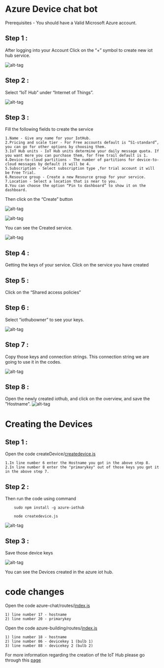 # Azure Device chat bot

Prerequisites - You should have a Valid Microsoft Azure account.

## Step 1 : 
After logging into your Account Click on the “+” symbol to create new iot hub service. 

![alt-tag](https://github.com/shyampurk/bldg-mgmt-azure-iot/blob/master/screenshots/azure/acb_1.png)

## Step 2 :
Select “IoT Hub” under “Internet of Things”.

![alt-tag](https://github.com/shyampurk/bldg-mgmt-azure-iot/blob/master/screenshots/azure/acb_2.png)

## Step 3 : 
Fill the following fields to create the service

	1.Name - Give any name for your IotHub.
	2.Pricing and scale tier - For Free accounts default is “S1-standard”, you can go for other options by choosing them.
	3.IoT Hub units - IoT Hub units determine your daily message quota. If you want more you can purchase them, for free trail default is 1.
	4.Device-to-cloud partitions - The number of partitions for device-to-cloud messages by default it will be 4.
	5.Subscription - Select subscription type ,for trial account it will be Free Trial.
	6.Resource group - Create a new Resource group for your service.
	7.Location - Select a location that is near to you.
	8.You can choose the option “Pin to dashboard” to show it on the dashboard.
	
Then click on the “Create” button

![alt-tag](https://github.com/shyampurk/bldg-mgmt-azure-iot/blob/master/screenshots/azure/acb_3.png)

![alt-tag](https://github.com/shyampurk/bldg-mgmt-azure-iot/blob/master/screenshots/azure/acb_4.png)

You can see the Created service.

![alt-tag](https://github.com/shyampurk/bldg-mgmt-azure-iot/blob/master/screenshots/azure/acb_5.png)


## Step 4 : 
Getting the keys of your service.
	Click on the service you have created
## Step 5 : 
Click on the “Shared access policies”

## Step 6 :
Select “iothubowner” to see your keys.

![alt-tag](https://github.com/shyampurk/bldg-mgmt-azure-iot/blob/master/screenshots/azure/acb_6.png)

## Step 7 : 
Copy those keys and connection strings.
This connection string we are going to use it in the codes.

![alt-tag](https://github.com/shyampurk/bldg-mgmt-azure-iot/blob/master/screenshots/azure/acb_7.png)


## Step 8 : 
Open the newly created iothub, and click on the overview, and save the "Hostname".
![alt-tag](https://github.com/shyampurk/bldg-mgmt-azure-iot/blob/master/screenshots/azure/acb_8.png)


# Creating the Devices

## Step 1 : 
Open the code createDevice/[createdevice.js](https://github.com/shyampurk/bldg-mgmt-azure-iot/blob/master/createDevice/createdevice.js)

	1.In line number 6 enter the Hostname you got in the above step 8.
	2.In line number 8 enter the "primarykey" out of those keys you got it in the above step 7.

## Step 2 : 
Then run the code using command

		sudo npm install -g azure-iothub

		node createdevice.js

![alt-tag](https://github.com/shyampurk/bldg-mgmt-azure-iot/blob/master/screenshots/code/azc1.png)

## Step 3 : 
Save those device keys

![alt-tag](https://github.com/shyampurk/bldg-mgmt-azure-iot/blob/master/screenshots/azure/acb_9.png)
 
You can see the Devices created in the azure iot hub.

# code changes

Open the code azure-chat/routes/[index.js](https://github.com/shyampurk/bldg-mgmt-azure-iot/blob/master/azure-chat/routes/index.js)

	1) line number 17 - hostname
	2) line number 20 - primarykey
	
Open the code azure-building/routes/[index.js](https://github.com/shyampurk/bldg-mgmt-azure-iot/blob/master/azure-building/routes/index.js)

	1) line number 18 - hostname
	2) line number 86 - devicekey 1 (bulb 1)
	3) line number 88 - devicekey 2 (bulb 2)


For more information regarding the creation of the IoT Hub please go through this [page](https://docs.microsoft.com/en-us/azure/iot-hub/iot-hub-node-node-getstarted)



